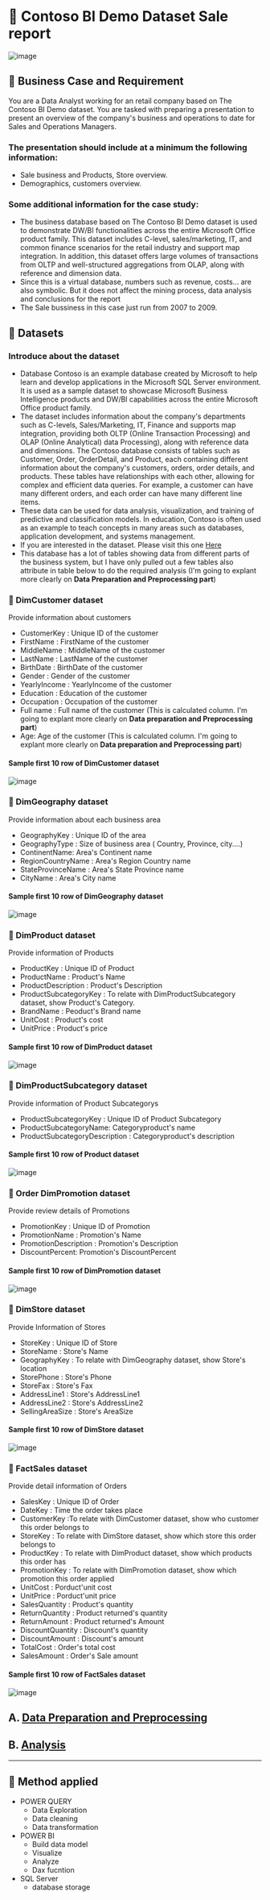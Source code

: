 # 🏢 Contoso BI Demo Dataset Sale report
![image](https://github.com/DooPhiLong/Contoso-BI-Demo-Dataset-Sale-report/assets/120476961/c2157388-661d-45fd-9daa-65e83648b8f5)

## 💼 Business Case and Requirement

You are a Data Analyst working for an retail company based on The Contoso BI Demo dataset. You are tasked with preparing a presentation to present an overview of the company's business and operations to date for Sales and Operations Managers. 

### The presentation should include at a minimum the following information: 
- Sale business and Products, Store overview. 
- Demographics, customers overview.

### Some additional information for the case study:
- The business database based on The Contoso BI Demo dataset is used to demonstrate DW/BI functionalities across the entire Microsoft Office product family. This dataset includes C-level, sales/marketing, IT, and common finance scenarios for the retail industry and support map integration. In addition, this dataset offers large volumes of transactions from OLTP and well-structured aggregations from OLAP, along with reference and dimension data.
- Since this is a virtual database, numbers such as revenue, costs... are also symbolic. But it does not affect the mining process, data analysis and conclusions for the report
- The Sale bussiness in this case just run from 2007 to 2009.

## 📂 Datasets
### Introduce about the dataset
- Database Contoso is an example database created by Microsoft to help learn and develop applications in the Microsoft SQL Server environment. It is used as a sample dataset to showcase Microsoft Business Intelligence products and DW/BI capabilities across the entire Microsoft Office product family.
- The dataset includes information about the company's departments such as C-levels, Sales/Marketing, IT, Finance and supports map integration, providing both OLTP (Online Transaction Processing) and OLAP (Online Analytical) data Processing), along with reference data and dimensions.
The Contoso database consists of tables such as Customer, Order, OrderDetail, and Product, each containing different information about the company's customers, orders, order details, and products. These tables have relationships with each other, allowing for complex and efficient data queries. For example, a customer can have many different orders, and each order can have many different line items.
- These data can be used for data analysis, visualization, and training of predictive and classification models. In education, Contoso is often used as an example to teach concepts in many areas such as databases, application development, and systems management.
- If you are interested in the dataset. Please visit this one [Here](https://www.microsoft.com/en-us/download/details.aspx?id=18279&44F86079-8679-400C-BFF2-9CA5F2BCBDFC=1)
- This database has a lot of tables showing data from different parts of the business system, but I have only pulled out a few tables also attribute in table below to do the required analysis (I'm going to explant more clearly on **Data Preparation and Preprocessing part**)
### 📎 DimCustomer dataset
Provide information about customers
- CustomerKey : Unique ID of the customer
- FirstName : FirstName of the customer
- MiddleName : MiddleName of the customer
- LastName : LastName of the customer
- BirthDate : BirthDate of the customer
- Gender : Gender of the customer
- YearlyIncome : YearlyIncome of the customer
- Education : Education of the customer
- Occupation : Occupation of the customer
- Full name : Full name of the customer (This is calculated column. I'm going to explant more clearly on **Data preparation and Preprocessing part**)
- Age: Age of the customer (This is calculated column. I'm going to explant more clearly on **Data preparation and Preprocessing part**)
#### Sample first 10 row of DimCustomer dataset
![image](https://github.com/DooPhiLong/Contoso-BI-Demo-Dataset-Sale-report/assets/120476961/e9634603-60f8-478f-ab13-4e50a54581f3)

### 📎 DimGeography dataset  
Provide information about each business area
- GeographyKey : Unique ID of the area
- GeographyType : Size of business area ( Country, Province, city....)
- ContinentName: Area's Continent name
- RegionCountryName : Area's  Region Country name
- StateProvinceName : Area's State Province name
- CityName : Area's City name
#### Sample first 10 row of DimGeography dataset 
![image](https://github.com/DooPhiLong/Contoso-BI-Demo-Dataset-Sale-report/assets/120476961/6af45dff-bd3f-4d9e-928c-c0775f6adc14)


### 📎 DimProduct dataset
Provide information of Products
- ProductKey : Unique ID of Product
- ProductName : Product's Name
- ProductDescription : Product's Description
- ProductSubcategoryKey : To relate with DimProductSubcategory dataset, show Product's Category.
- BrandName : Peoduct's Brand name
- UnitCost : Product's cost
- UnitPrice : Product's price
#### Sample first 10 row of DimProduct dataset
![image](https://github.com/DooPhiLong/Contoso-BI-Demo-Dataset-Sale-report/assets/120476961/dc00dbb8-ed53-48c2-95ab-b5afa7137c65)

### 📎 DimProductSubcategory dataset 
Provide information of Product Subcategorys
- ProductSubcategoryKey : Unique ID of Product Subcategory
- ProductSubcategoryName: Categoryproduct's name 
- ProductSubcategoryDescription : Categoryproduct's description
#### Sample first 10 row of Product dataset 
![image](https://github.com/DooPhiLong/Contoso-BI-Demo-Dataset-Sale-report/assets/120476961/197a6329-220b-4283-8faf-97018e6d6425)


### 📎 Order DimPromotion dataset 
Provide review details of Promotions
- PromotionKey : Unique ID of Promotion
- PromotionName : Promotion's Name
- PromotionDescription : Promotion's Description
- DiscountPercent: Promotion's DiscountPercent
#### Sample first 10 row of DimPromotion dataset 
![image](https://github.com/DooPhiLong/Contoso-BI-Demo-Dataset-Sale-report/assets/120476961/dffa7544-5dcb-4227-95d2-a405620d5769)


### 📎 DimStore dataset
Provide Information of Stores
- StoreKey : Unique ID of Store
- StoreName : Store's Name
- GeographyKey : To relate with DimGeography dataset, show Store's location
- StorePhone : Store's Phone
- StoreFax : Store's Fax
- AddressLine1 : Store's AddressLine1
- AddressLine2 : Store's AddressLine2
- SellingAreaSize : Store's AreaSize
#### Sample first 10 row of DimStore dataset
![image](https://github.com/DooPhiLong/Contoso-BI-Demo-Dataset-Sale-report/assets/120476961/dd2d4016-c662-413a-95e0-905367b834b5)

### 📎 FactSales dataset
Provide detail information of Orders
- SalesKey : Unique ID of Order
- DateKey : Time the order takes place
- CustomerKey :To relate with DimCustomer dataset, show who customer this order belongs to
- StoreKey : To relate with DimStore dataset, show which store this order belongs to
- ProductKey : To relate with DimProduct dataset, show which products this order has
- PromotionKey : To relate with DimPromotion dataset, show which promotion this order applied
- UnitCost : Porduct'unit cost
- UnitPrice : Porduct'unit price
- SalesQuantity : Product's quantity
- ReturnQuantity : Product returned's quantity
- ReturnAmount : Product returned's Amount
- DiscountQuantity : Discount's quantity
- DiscountAmount : Discount's amount
- TotalCost : Order's total cost
- SalesAmount : Order's Sale amount
#### Sample first 10 row of FactSales dataset
![image](https://github.com/DooPhiLong/Contoso-BI-Demo-Dataset-Sale-report/assets/120476961/1dce69e5-f153-430d-a29a-eda4e6503cbd)

## A. [Data Preparation and Preprocessing](https://github.com/DooPhiLong/Contoso-BI-Demo-Dataset-Sale-dashboard-report/blob/main/Data%20preparation%20and%20Preprocessing.md)
## B. [Analysis](https://github.com/DooPhiLong/Contoso-BI-Demo-Dataset-Sale-report/blob/main/Analytic%20and%20Dashboard%20report.md)

---

## 🔨 Method applied
- POWER QUERY
  - Data Exploration
  - Data cleaning
  - Data transformation
- POWER BI
  - Build data model
  - Visualize
  - Analyze
  - Dax fucntion
- SQL Server
  - database storage
